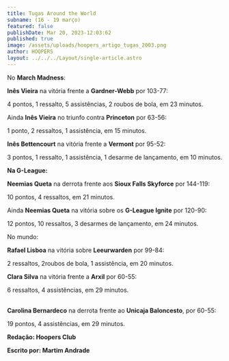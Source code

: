 ```yaml
---
title: Tugas Around the World
subname: (16 - 19 março)
featured: false
publishDate: Mar 20, 2023-12:03:62
published: true
image: /assets/uploads/hoopers_artigo_tugas_2003.png
author: HOOPERS
layout: ../../../Layout/single-article.astro
---
```

No **March Madness**:



**Inês Vieira** na vitória frente a **Gardner-Webb** por 103-77:

4 pontos, 1 ressalto, 5 assistências, 2 roubos de bola, em 23 minutos.

Ainda **Inês Vieira** no triunfo contra **Princeton** por 63-56:

1 ponto, 2 ressaltos, 1 assistência, em 15 minutos.



**Inês Bettencourt** na vitória frente a **Vermont** por 95-52:

3 pontos, 1 ressalto, 1 assistência, 1 desarme de lançamento, em 10 minutos.



**Na G-League:**

**Neemias Queta** na derrota frente aos **Sioux Falls Skyforce** por 144-119:

10 pontos, 4 ressaltos, em 21 minutos.



Ainda **Neemias Queta** na vitória sobre os **G-League Ignite** por 120-90:

12 pontos, 10 ressaltos, 3 desarmes de lançamento, em 24 minutos.



No mundo:

**Rafael Lisboa** na vitória sobre **Leeurwarden** por 99-84:

2 ressaltos, 2roubos de bola, 1 assistência, em 20 minutos.

**Clara Silva** na vitória frente a **Arxil** por 60-55:

6 ressaltos, 4 assistências, em 29 minutos.

**\
Carolina Bernardeco** na derrota frente ao **Unicaja Baloncesto**, por 60-55:

19 pontos, 4 assistências, em 29 minutos.



**Redação: Hoopers Club**

**Escrito por: Martim Andrade**